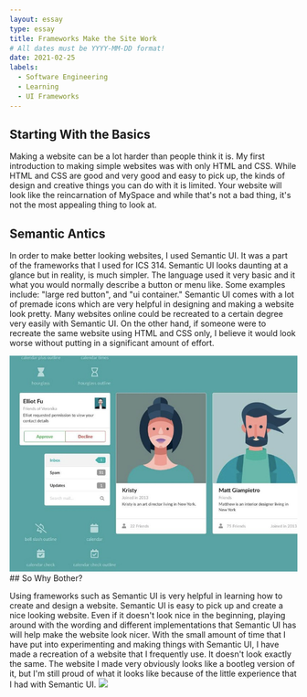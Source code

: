 ```yaml
---
layout: essay
type: essay
title: Frameworks Make the Site Work
# All dates must be YYYY-MM-DD format!
date: 2021-02-25
labels:
  - Software Engineering
  - Learning
  - UI Frameworks
---
```


## Starting With the Basics

Making a website can be a lot harder than people think it is. My first introduction to making simple websites was with only HTML and CSS. While HTML and CSS are good and very good and easy to pick up, the kinds of design and creative things you can do with it is limited. Your website will look like the reincarnation of MySpace and while that's not a bad thing, it's not the most appealing thing to look at.

## Semantic Antics

In order to make better looking websites, I used Semantic UI. It was a part of the frameworks that I used for ICS 314. Semantic UI looks daunting at a glance but in reality, is much simpler. The language used it very basic and it what you would normally describe a button or menu like. Some examples include: "large red button", and "ui container." Semantic UI comes with a lot of premade icons which are very helpful in designing and making a website look pretty. Many websites online could be recreated to a certain degree very easily with Semantic UI. On the other hand, if someone were to recreate the same website using HTML and CSS only, I believe it would look worse without putting in a significant amount of effort. 

<img class="ui medium floated image" src="../images/semantic-800x600-crop-1-q90.jpg">
## So Why Bother?

Using frameworks such as Semantic UI is very helpful in learning how to create and design a website. Semantic UI is easy to pick up and create a nice looking website. Even if it doesn't look nice in the beginning, playing around with the wording and different implementations that Semantic UI has will help make the website look nicer. With the small amount of time that I have put into experimenting and making things with Semantic UI, I have made a recreation of a website that I frequently use. It doesn't look exactly the same. The website I made very obviously looks like a bootleg version of it, but I'm still proud of what it looks like because of the little experience that I had with Semantic UI.
<img class="ui medium floated image" src="../images/unknown.jpg">
